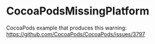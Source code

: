 # CocoaPodsMissingPlatform
CocoaPods example that produces this warning: https://github.com/CocoaPods/CocoaPods/issues/3797
